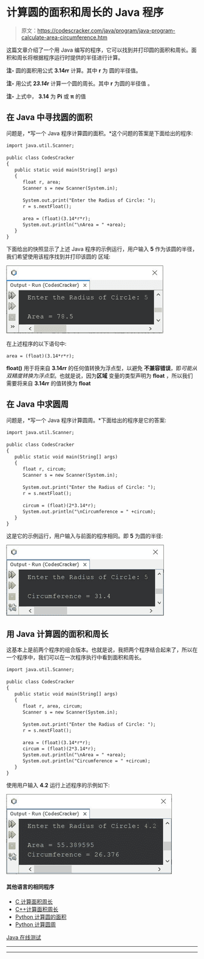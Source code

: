 # 计算圆的面积和周长的 Java 程序

> 原文：<https://codescracker.com/java/program/java-program-calculate-area-circumference.htm>

这篇文章介绍了一个用 Java 编写的程序，它可以找到并打印圆的面积和周长。面积和周长将根据程序运行时提供的半径进行计算。

**注-** 圆的面积用公式 **3.14*r*r** 计算。其中 **r** 为 圆的半径值。

**注-** 用公式 **2*3.14*r** 计算一个圆的周长。其中 **r** 为圆的半径值 。

**注-** 上式中， **3.14** 为 **Pi** 或 **π** 的值

## 在 Java 中寻找圆的面积

问题是，*写一个 Java 程序计算圆的面积。*这个问题的答案是下面给出的程序:

```
import java.util.Scanner;

public class CodesCracker
{
   public static void main(String[] args)
   {
      float r, area;
      Scanner s = new Scanner(System.in);

      System.out.print("Enter the Radius of Circle: ");
      r = s.nextFloat();

      area = (float)(3.14*r*r);
      System.out.println("\nArea = " +area);
   }
}
```

下面给出的快照显示了上述 Java 程序的示例运行，用户输入 **5** 作为该圆的半径，我们希望使用该程序找到并打印该圆的 区域:

![Java find area of circle](img/c48a2592957ae91da3690aaa614c7448.png)

在上述程序的以下语句中:

```
area = (float)(3.14*r*r);
```

**float()** 用于将来自 **3.14*r*r** 的任何值转换为浮点型，以避免 **不兼容错误**，即*可能从双精度转换为浮点型*。也就是说，因为**区域** 变量的类型声明为 **float** ，所以我们需要将来自 **3.14*r*r** 的值转换为 **float**

## 在 Java 中求圆周

问题是，*写一个 Java 程序计算圆周。*下面给出的程序是它的答案:

```
import java.util.Scanner;

public class CodesCracker
{
   public static void main(String[] args)
   {
      float r, circum;
      Scanner s = new Scanner(System.in);

      System.out.print("Enter the Radius of Circle: ");
      r = s.nextFloat();

      circum = (float)(2*3.14*r);
      System.out.println("\nCircumference = " +circum);
   }
}
```

这是它的示例运行，用户输入与前面的程序相同。即 **5** 为圆的半径:

![java find circumference of circle](img/fccb33ff7cd7060948a8ad2afded26be.png)

## 用 Java 计算圆的面积和周长

这基本上是前两个程序的组合版本。也就是说，我把两个程序结合起来了，所以在一个程序中，我们可以在一次程序执行中看到面积和周长。

```
import java.util.Scanner;

public class CodesCracker
{
   public static void main(String[] args)
   {
      float r, area, circum;
      Scanner s = new Scanner(System.in);

      System.out.print("Enter the Radius of Circle: ");
      r = s.nextFloat();

      area = (float)(3.14*r*r);
      circum = (float)(2*3.14*r);
      System.out.println("\nArea = " +area);
      System.out.println("Circumference = " +circum);
   }
}
```

使用用户输入 **4.2** 运行上述程序的示例如下:

![java calculate area circumference of circle](img/247dde088469c8a4015c0c102f71d5b0.png)

#### 其他语言的相同程序

*   [C 计算面积周长](/c/program/c-program-calculate-area-circumference.htm)
*   [C++计算面积周长](/cpp/program/cpp-program-calculate-area-circumference.htm)
*   [Python 计算圆的面积](/python/program/python-program-calculate-area-of-circle.htm)
*   [Python 计算圆周](/python/program/python-program-calculate-circumference-of-circle.htm)

[Java 在线测试](/exam/showtest.php?subid=1)

* * *

* * *